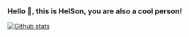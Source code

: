 ### Hello 👋, this is HelSon, you are also a cool person!
[![Github stats](https://github-readme-stats.vercel.app/api?username=HelSon-Plus&show_icons=true&include_all_commits=true)](https://github.com/HelSon-Plus/MyChartRoom)

